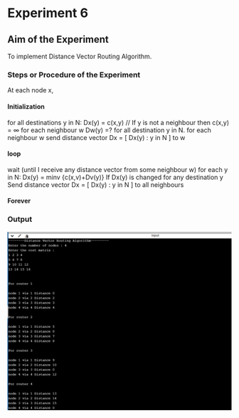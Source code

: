 # Experiment 6

## Aim of the Experiment
To implement Distance Vector Routing Algorithm.

### Steps or Procedure of the Experiment
At each node x,
#### Initialization
for all destinations y in N:
Dx(y) = c(x,y) // If y is not a neighbour then c(x,y) = ∞
for each neighbour w
Dw(y) =? for all destination y in N.
for each neighbour w
send distance vector Dx = [ Dx(y) : y in N ] to w
#### loop
 wait (until I receive any distance vector from some neighbour w)
 for each y in N:
 Dx(y) = minv {c(x,v)+Dv(y)}
If Dx(y) is changed for any destination y
Send distance vector Dx = [ Dx(y) : y in N ] to all neighbours
#### Forever

### Output
![output](DIstanceVectorRoutingAlgorithmOutput.png)
